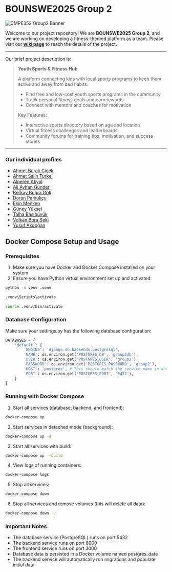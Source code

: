 # BOUNSWE2025 Group 2  
![CMPE352 Group2 Banner](https://github.com/user-attachments/assets/c3e1d7b3-dce5-4667-b2ea-b8f0dfca5b09)

Welcome to our project repository! We are **BOUNSWE2025 Group 2**, and we are working on developing a fitness-themed platform as a team.
Please visit our **[wiki page](https://github.com/bounswe/bounswe2025group2/wiki)** to reach the details of the project.

----

Our brief project description is:

> **Youth Sports & Fitness Hub**
>
> A platform connecting kids with local sports programs to keep them active and away from bad habits:
> - Find free and low-cost youth sports programs in the community
> - Track personal fitness goals and earn rewards
> - Connect with mentors and coaches for motivation
>  
> Key Features:
> - Interactive sports directory based on age and location
> - Virtual fitness challenges and leaderboards
> - Community forums for training tips, motivation, and success stories

----

### Our individual profiles

  - [Ahmet Burak Çiçek](https://github.com/bounswe/bounswe2025group2/wiki/Ahmet-Burak-%C3%87i%C3%A7ek)
  - [Ahmet Salih Turkel](https://github.com/bounswe/bounswe2025group2/wiki/Ahmet-Salih-Turkel-%E2%80%90-Introduction)
  - [Alperen Akyol](https://github.com/bounswe/bounswe2025group2/wiki/Alperen-Akyol)
  - [Ali Ayhan Günder](https://github.com/bounswe/bounswe2025group2/wiki/Ali-Ayhan-Gunder)
  - [Berkay Buğra Gök](https://github.com/bounswe/bounswe2025group2/wiki/Berkay-Bu%C4%9Fra-G%C3%B6k)
  - [Doran Pamukçu](https://github.com/bounswe/bounswe2025group2/wiki/Doran-%E2%80%90-Introduction)
  - [Ekin Menken](https://github.com/bounswe/bounswe2025group2/wiki/Ekin-Menken)
  - [Güney Yüksel](https://github.com/bounswe/bounswe2025group2/wiki/G%C3%BCney-Y%C3%BCksel)
  - [Talha Başıbüyük](https://github.com/bounswe/bounswe2025group2/wiki/Talha-Ba%C5%9F%C4%B1b%C3%BCy%C3%BCk)
  - [Volkan Bora Seki](https://github.com/bounswe/bounswe2025group2/wiki/Volkan-Bora-Seki)
  - [Yusuf Akdoğan](https://github.com/bounswe/bounswe2025group2/wiki/Yusuf-Akdo%C4%9Fan-Self-Introduction)

## Docker Compose Setup and Usage

### Prerequisites
1. Make sure you have Docker and Docker Compose installed on your system
2. Ensure you have Python virtual environment set up and activated:
```bash
python -m venv .venv

.venv\Scripts\activate
   
source .venv/bin/activate
```

### Database Configuration

Make sure your settings.py has the following database configuration:

```python
DATABASES = {
    'default': {
        'ENGINE': 'django.db.backends.postgresql',
        'NAME': os.environ.get('POSTGRES_DB', 'group2db'),
        'USER': os.environ.get('POSTGRES_USER', 'group2'),
        'PASSWORD': os.environ.get('POSTGRES_PASSWORD', 'group2'),
        'HOST': 'postgres', # This should match the service name in docker-compose.yml
        'PORT': os.environ.get('POSTGRES_PORT', '5432'),
    }
}
```

### Running with Docker Compose

1. Start all services (database, backend, and frontend):

```bash
docker-compose up
```

2. Start services in detached mode (background):
```bash
docker-compose up -d
```

3. Start all services with build:
```bash
docker-compose up --build
```

4. View logs of running containers:
```bash
docker-compose logs
```

5. Stop all services:
```bash
docker-compose down
```

6. Stop all services and remove volumes (this will delete all data):
```bash
docker-compose down -v
```

### Important Notes
- The database service (PostgreSQL) runs on port 5432
- The backend service runs on port 8000
- The frontend service runs on port 3000
- Database data is persisted in a Docker volume named postgres_data
- The backend service will automatically run migrations and populate initial data
